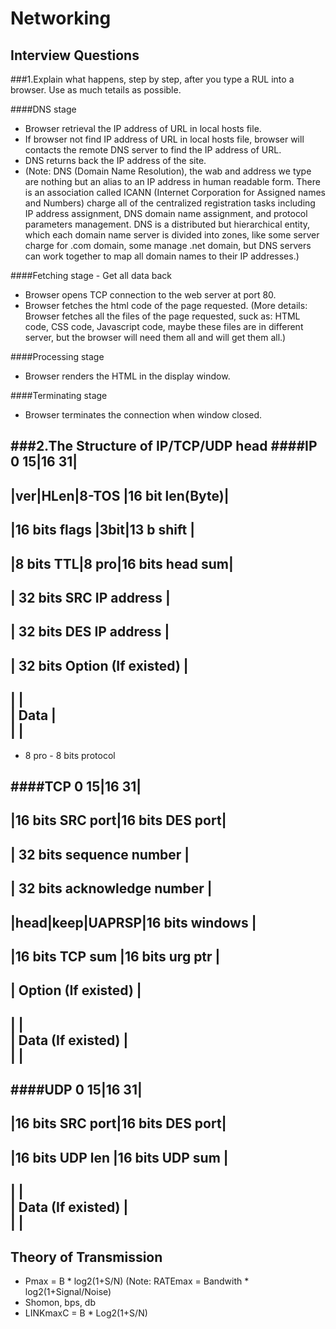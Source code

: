 Networking
==========

Interview Questions
-------------------

###1.Explain what happens, step by step, after you type a RUL into a browser. Use as much tetails as possible.

####DNS stage 
* Browser retrieval the IP address of URL in local hosts file.  
* If browser not find IP address of URL in local hosts file, browser will contacts the remote DNS server to find the IP address of URL.
* DNS returns back the IP address of the site.  
* (Note: DNS (Domain Name Resolution), the wab and address we type are nothing but an alias to an IP address in human readable form. There is an association called ICANN (Internet Corporation for Assigned names and Numbers) charge all of the centralized registration tasks including IP address assignment, DNS domain name assignment, and protocol parameters management. DNS is a distributed but hierarchical entity, which each domain name server is divided into zones, like some server charge for .com domain, some manage .net domain, but DNS servers can work together to map all domain names to their IP addresses.)   

####Fetching stage - Get all data back
* Browser opens TCP connection to the web server at port 80.   
* Browser fetches the html code of the page requested. (More details: Browser fetches all the files of the page requested, suck as: HTML code, CSS code, Javascript code, maybe these files are in different server, but the browser will need them all and will get them all.)   

####Processing stage
* Browser renders the HTML in the display window.  

####Terminating stage
* Browser terminates the connection when window closed.   


###2.The Structure of IP/TCP/UDP head
####IP
0              15|16            31|
-----------------------------------  
|ver|HLen|8-TOS  |16 bit len(Byte)|  
-----------------------------------  
|16 bits flags   |3bit|13 b shift |  
-----------------------------------  
|8 bits TTL|8 pro|16 bits head sum|   
-----------------------------------  
|     32 bits SRC IP address      |  
-----------------------------------  
|     32 bits DES IP address      |  
-----------------------------------  
|     32 bits Option (If existed) |  
-----------------------------------  
|                                 |  
|               Data              |  
|                                 |  
-----------------------------------  
* 8 pro - 8 bits protocol

####TCP
0              15|16            31|
-----------------------------------  
|16 bits SRC port|16 bits DES port|  
-----------------------------------  
|    32 bits sequence number      |  
-----------------------------------  
|    32 bits acknowledge number   |  
-----------------------------------  
|head|keep|UAPRSP|16 bits windows |  
-----------------------------------  
|16 bits TCP sum |16 bits urg ptr |  
-----------------------------------  
|      Option (If existed)        |  
-----------------------------------  
|                                 |  
|      Data (If existed)          |  
|                                 |  
-----------------------------------  


####UDP
0              15|16            31|
-----------------------------------  
|16 bits SRC port|16 bits DES port|  
-----------------------------------  
|16 bits UDP len |16 bits UDP sum |  
-----------------------------------  
|                                 |  
|        Data (If existed)        |  
|                                 |  
-----------------------------------  



Theory of Transmission
----------------------
* Pmax = B * log2(1+S/N) (Note: RATEmax = Bandwith * log2(1+Signal/Noise)  
* Shomon, bps, db  
* LINKmaxC = B * Log2(1+S/N)  

